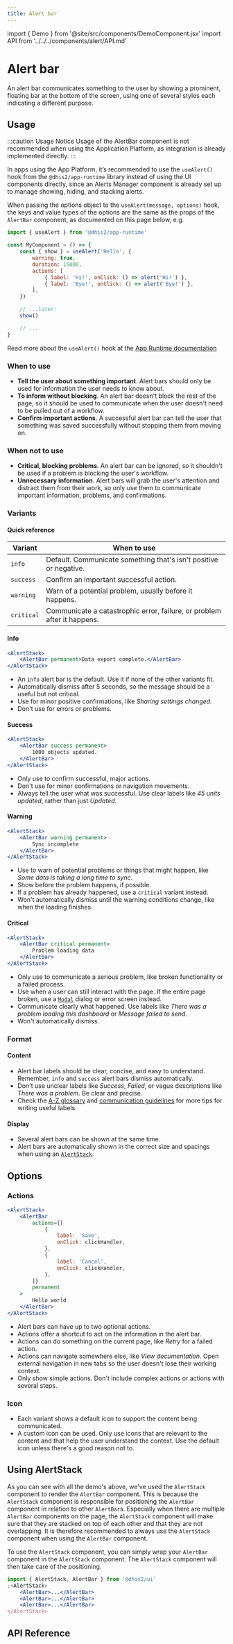 ```yaml
---
title: Alert bar
---
```


import { Demo } from '@site/src/components/DemoComponent.jsx'
import API from '../../../components/alert/API.md'

# Alert bar

An alert bar communicates something to the user by showing a prominent, floating bar at the bottom of the screen, using one of several styles each indicating a different purpose.
<Demo 
    path="alert-bar--states" 
    height="310px"
/>

## Usage

:::caution Usage Notice
Usage of the AlertBar component is not recommended when using the Application Platform, as integration is already implemented directly.
:::

In apps using the App Platform, it’s recommended to use the `useAlert()` hook from the `@dhis2/app-runtime` library instead of using the UI components directly, since an Alerts Manager component is already set up to manage showing, hiding, and stacking alerts.

When passing the options object to the `useAlert(message, options)` hook, the keys and value types of the options are the same as the props of the `AlertBar` component, as documented on this page below, e.g.

```jsx
import { useAlert } from '@dhis2/app-runtime'

const MyComponent = () => {
    const { show } = useAlert('Hello', {
        warning: true,
        duration: 15000,
        actions: [
            { label: 'Hi!', onClick: () => alert('Hi!') },
            { label: 'Bye!', onClick: () => alert('Bye!') },
        ],
    })

    // ...later:
    show()

    // ...
}
```

Read more about the `useAlert()` hook at the [App Runtime documentation](https://developers.dhis2.org/docs/app-runtime/hooks/useAlert)

### When to use

-   **Tell the user about something important**. Alert bars should only be used for information the user needs to know about.
-   **To inform without blocking**. An alert bar doesn't block the rest of the page, so it should be used to communicate when the user doesn't need to be pulled out of a workflow.
-   **Confirm important actions**. A successful alert bar can tell the user that something was saved successfully without stopping them from moving on.

### When not to use

-   **Critical, blocking problems**. An alert bar can be ignored, so it shouldn't be used if a problem is blocking the user's workflow.
-   **Unnecessary information**. Alert bars will grab the user's attention and distract them from their work, so only use them to communicate important information, problems, and confirmations.

### Variants

#### Quick reference

| Variant    | When to use                                                             |
| ---------- | ----------------------------------------------------------------------- |
| `info`     | Default. Communicate something that's isn't positive or negative.       |
| `success`  | Confirm an important successful action.                                 |
| `warning`  | Warn of a potential problem, usually before it happens.                 |
| `critical` | Communicate a catastrophic error, failure, or problem after it happens. |

#### Info

<Demo 
    path="alert-bar--default" 
    args="children:Data export complete;permanent:!true" 
    height="130px" 
/>

```jsx
<AlertStack>
    <AlertBar permanent>Data export complete.</AlertBar>
</AlertStack>
```

-   An `info` alert bar is the default. Use it if none of the other variants fit.
-   Automatically dismiss after 5 seconds, so the message should be a useful but not critical.
-   Use for minor positive confirmations, like _Sharing settings changed._
-   Don't use for errors or problems.

#### Success

<Demo 
    path="alert-bar--default" 
    args="children:1000 objects updated;permanent:!true;success:true" 
    height="130px" 
/>

```jsx
<AlertStack>
    <AlertBar success permanent>
        1000 objects updated.
    </AlertBar>
</AlertStack>
```

-   Only use to confirm successful, major actions.
-   Don't use for minor confirmations or navigation movements.
-   Always tell the user what was successful. Use clear labels like _45 units updated_, rather than just _Updated_.

#### Warning

<Demo 
    path="alert-bar--default" 
    args="children:Sync incomplete;permanent:!true;warning:true" 
    height="130px" 
/>

```jsx
<AlertStack>
    <AlertBar warning permanent>
        Sync incomplete
    </AlertBar>
</AlertStack>
```

-   Use to warn of potential problems or things that might happen, like _Some data is taking a long time to sync_.
-   Show before the problem happens, if possible.
-   If a problem has already happened, use a `critical` variant instead.
-   Won't automatically dismiss until the warning conditions change, like when the loading finishes.

#### Critical

<Demo 
    path="alert-bar--default" 
    args="children:Problem loading data;permanent:!true;critical:true" 
    height="130px" 
/>

```jsx
<AlertStack>
    <AlertBar critical permanent>
        Problem loading data
    </AlertBar>
</AlertStack>
```

-   Only use to communicate a serious problem, like broken functionality or a failed process.
-   Use when a user can still interact with the page. If the entire page broken, use a [`Modal`](modal.md) dialog or error screen instead.
-   Communicate clearly what happened. Use labels like _There was a problem loading this dashboard_ or _Message failed to send_.
-   Won't automatically dismiss.

### Format

#### Content

-   Alert bar labels should be clear, concise, and easy to understand. Remember, `info` and `success` alert bars dismiss automatically.
-   Don't use unclear labels like _Success_, _Failed_, or vague descriptions like _There was a problem_. Be clear and precise.
-   Check the [A-Z glossary](../patterns/glossary.md) and [communication guidelines](../principles/content-communication.md) for more tips for writing useful labels.

#### Display

-   Several alert bars can be shown at the same time.
-   Alert bars are automatically shown in the correct size and spacings when using an [`AlertStack`](https://ui.dhis2.nu/demo/?path=/story/feedback-alerts-alert-stack--default).

## Options

### Actions

<Demo 
    path="alert-bar--with-actions" 
    height="130px" 
/>

```jsx
<AlertStack>
    <AlertBar
        actions={[
            {
                label: 'Save',
                onClick: clickHandler,
            },
            {
                label: 'Cancel',
                onClick: clickHandler,
            },
        ]}
        permanent
    >
        Hello world
    </AlertBar>
</AlertStack>
```

-   Alert bars can have up to two optional actions.
-   Actions offer a shortcut to act on the information in the alert bar.
-   Actions can do something on the current page, like _Retry_ for a failed action.
-   Actions can navigate somewhere else, like _View documentation_. Open external navigation in new tabs so the user doesn't lose their working context.
-   Only show simple actions. Don't include complex actions or actions with several steps.

### Icon

-   Each variant shows a default icon to support the content being communicated.
-   A custom icon can be used. Only use icons that are relevant to the content and that help the user understand the context. Use the default icon unless there's a good reason not to.

<Demo 
    path="alert-bar--icons" 
    height="250px"
/>

## Using AlertStack

As you can see with all the demo's above, we've used the `AlertStack` component to render the `AlertBar` component. This is because the `AlertStack` component is responsible for positioning the `AlertBar` component in relation to other `AlertBar`s. Especially when there are multiple `AlertBar` components on the page, the `AlertStack` component will make sure that they are stacked on top of each other and that they are not overlapping. It is therefore recommended to always use the `AlertStack` component when using the `AlertBar` component.

To use the `AlertStack` component, you can simply wrap your `AlertBar` component in the `AlertStack` component. The `AlertStack` component will then take care of the positioning.

```jsx
import { AlertStack, AlertBar } from '@dhis2/ui'
;<AlertStack>
    <AlertBar>...</AlertBar>
    <AlertBar>...</AlertBar>
    <AlertBar>...</AlertBar>
</AlertStack>
```

## API Reference

<API />
